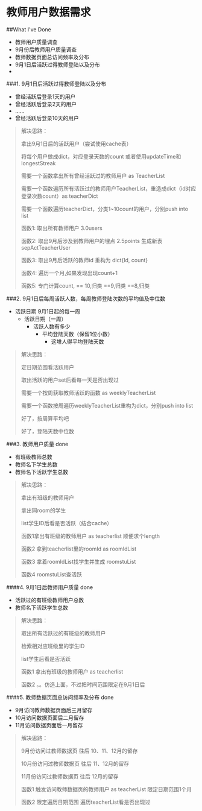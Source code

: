 教师用户数据需求
=

##What I've Done
- 教师用户质量调查
- 9月份后教师用户质量调查
- 教师数据页面总访问频率及分布
- 9月1日后活跃过得教师登陆以及分布 
- 

###1. 9月1日后活跃过得教师登陆以及分布

- 曾经活跃后登录1天的用户
- 曾经活跃后登录2天的用户
- ......
- 曾经活跃后登录10天的用户

>解决思路： 
>
>拿出9月1日后的活跃用户（尝试使用cache表）
>
>将每个用户做成dict，对应登录天数的count
>或者使用updateTime和longestStreak
>
>
>需要一个函数拿出所有曾经活跃过的教师用户 as TeacherList
>
>需要一个函数遍历所有活跃过的教师用户TeacherList，重造成dict（id对应登录次数count）as teacherDict
>
>需要一个函数遍历teacherDict，分类1~10count的用户，分别push into list
>
> 函数1: 取出所有教师用户 3.0users
>
> 函数2: 取出9月后涉及到教师用户的埋点 2.5points 生成新表sepActTeacherUser
>
> 函数3: 取出9月后活跃的教师id 重构为 dict{Id, count}
>
> 函数4: 遍历一个月,如果发现出现count+1
>
> 函数5: 专门计算count, == 10,归类 ==9,归类 ==8,归类
>
>
>
>
>
>

###2. 9月1日后每周活跃人数，每周教师登陆次数的平均值及中位数

- 活跃日期 9月1日起的每一周
	- 活跃日期（一周）
		- 活跃人数有多少
			- 平均登陆天数（保留1位小数）
				- 这堆人得平均登陆天数

>解决思路：
>
>定日期范围看活跃用户
>
>取出活跃的用户set后看每一天是否出现过
>
>需要一个按周获取教师活跃的函数 as weeklyTeacherList
>
>需要一个函数按周遍历weeklyTeacherList重构为dict，分别push into list
>
>好了，按周算平均吧
>
>好了，登陆天数中位数

###3. 教师用户质量 done

- 有班级教师总数
- 教师名下学生总数
- 教师名下活跃学生总数

>解决思路：
>
>拿出有班级的教师用户
>
>拿出同room的学生
>
>list学生ID后看是否活跃（结合cache）
>
>函数1拿出有班级的教师用户 as teacherlist 顺便求个length
>
>函数2 拿到teacherlist里的roomId as roomIdList
>
>函数3 拿着roomIdList找学生并生成 roomstuList
>
>函数4 roomstuList查活跃
>

####4. 9月1日后教师用户质量 done

- 活跃过的有班级教师用户总数
- 教师名下活跃学生总数

>解决思路：
>
>取出所有活跃过的有班级的教师用户
>
>检索相对应班级里的学生ID
>
>list学生后看是否活跃
>
>函数1 拿出有班级的教师用户 as teacherlist
>
>函数2 。。仿造上面，不过把时间范围限定在9月1日后
>

####5. 教师数据页面总访问频率及分布 done

- 9月访问教师数据页面后三月留存
- 10月访问数据页面后二月留存
- 11月访问数据页面后一月留存

>解决思路：
>
>9月份访问过教师数据页 往后 10、11、12月的留存
>
>10月份访问过教师数据页 往后 11、12月的留存
>
>11月份访问过教师数据页 往后 12月的留存
>
>函数1 触发访问教师数据页的教师用户 as teacherList 限定日期范围1个月
>
>函数2 限定遍历日期范围 遍历teacherList看是否出现过
>